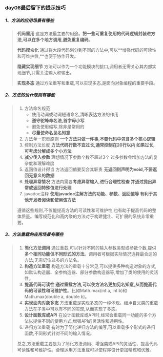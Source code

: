 ### day06最后留下的提示技巧

##### 1、方法的应用场景有哪些

> **代码重用** 这是方法最主要的用途。**把一些可重复使用的代码逻辑封装进方法,可以在多个地方调用,避免重复编码**。
>
> **代码模块化** 通过将大段代码划分到不同的方法中,可以**增强代码的可读性和可维护性,**也便于协作开发。
>
> **隐藏实现细节** 方法可以作为一个功能模块的接口,调用者无需关心其内部实现细节,只需关注输入和输出。
>
> **实现多态** 通过方法重写和重载,可以实现多态,是面向对象编程的重要手段。

##### 2、方法的设计规则有哪些

> 1. 方法命名规范
>    - 使用动词或动词短语命名,清晰表达方法的作用
>    - **遵守驼峰命名法,首字母小写**
>    - 避免使用缩写,除非是常用的
>    - **尽量使命名见名知意**
> 2. 方法单一职责原则
>     **一个方法只做一件事,不要代码中包含多个核心逻辑**
> 3. 控制方法长度 **方法代码行数不宜过长,通常控制在20行以内 如果过长,可考虑分解成多个小方法**
> 4. **减少传入参数**
>     理想情况下参数个数不超过3个 过多参数会增加方法的复杂度和理解难度
> 5. 返回值设计得当 方法返回值要契合其职责
>     **无返回则声明为void,不要返回无意义的数据**
> 6. **处理异常情况** 方法内需要**考虑异常输入,进行合理性检查 并通过抛出异常或返回特殊值进行处理**
> 7. javadoc注释 **使用javadoc注解方法的功能、参数、返回值等 有利于其他开发者阅读和使用该方法**
>
> 遵循这些规则,不仅能提高方法的可读性和可维护性,也有助于提高代码的整体质量。编写规范化和高内聚的方法对于构建健壮、可扩展的系统非常重要。

##### 3、方法重载的应用场景有哪些

> 1. **简化方法调用** 通过重载,可以针对不同的输入参数类型或参数个数,提供**多个相同功能但不同形式的方法**。调用者可根据实际情况选择最合适的方法,无需记住过多的方法名。
> 2. **构造方法重载** 构造方法的重载十分常见,可以提供多种构造对象的方式,如默认构造器、全参构造器、部分参数构造器等,增加了类的使用的灵活性。
> 3. **提高代码可读性 通过重载方法,可以使方法名更加见名知意,从而提高代码的可读性和可维护性**。比如Math.max(int a, int b)和Math.max(double a, double b)。
> 4. **实现面向对象多态** 方法重载是实现多态的一种体现。继承自父类的重载方法在子类中可以有不同的实现,从而实现了多态。
> 5. **设计函数库或API** 在设计函数库或API时,经常会重载同一功能的多个方法以提供不同的使用方式,增强API的灵活性和通用性。
> 6. 递归方法重载 有时为了简化递归方法的编写,可以重载多个形式的递归函数,不同形式针对不同的输入情况。
>
> 总之,方法重载主要是为了简化方法调用、增强类或API的灵活性、提高代码可读性和可维护性。合理运用方法重载可以使程序设计更加精练和优雅。